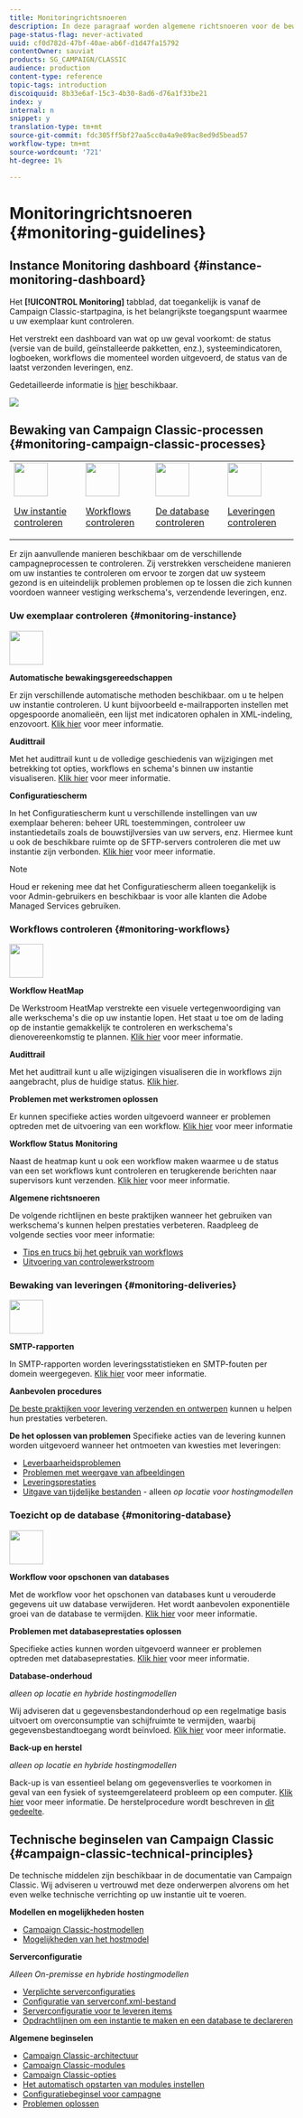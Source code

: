 ```yaml
---
title: Monitoringrichtsnoeren
description: In deze paragraaf worden algemene richtsnoeren voor de bewaking van Campaign Classic uiteengezet.
page-status-flag: never-activated
uuid: cf0d782d-47bf-40ae-ab6f-d1d47fa15792
contentOwner: sauviat
products: SG_CAMPAIGN/CLASSIC
audience: production
content-type: reference
topic-tags: introduction
discoiquuid: 8b33e6af-15c3-4b30-8ad6-d76a1f33be21
index: y
internal: n
snippet: y
translation-type: tm+mt
source-git-commit: fdc305ff5bf27aa5cc0a4a9e89ac8ed9d5bead57
workflow-type: tm+mt
source-wordcount: '721'
ht-degree: 1%

---
```



# Monitoringrichtsnoeren {#monitoring-guidelines}

## Instance Monitoring dashboard {#instance-monitoring-dashboard}

Het **[!UICONTROL Monitoring]** tabblad, dat toegankelijk is vanaf de Campaign Classic-startpagina, is het belangrijkste toegangspunt waarmee u uw exemplaar kunt controleren.

Het verstrekt een dashboard van wat op uw geval voorkomt: de status (versie van de build, geïnstalleerde pakketten, enz.), systeemindicatoren, logboeken, workflows die momenteel worden uitgevoerd, de status van de laatst verzonden leveringen, enz.

Gedetailleerde informatie is [hier](../../production/using/monitoring-processes.md) beschikbaar.

![](assets/monitoring_tab.png)

## Bewaking van Campaign Classic-processen {#monitoring-campaign-classic-processes}

<table>
<tr><td><img src="assets/do-not-localize/icon_system.svg" width="60px"><p><a href="#monitoring-instance">Uw instantie controleren</a></p></td>
<td><img src="assets/do-not-localize/icon_workflows.svg" width="60px"><p><a href="#moniroting-workflows">Workflows controleren</a></p></td>
<td><img src="assets/do-not-localize/icon_database.svg" width="60px"><p><a href="#monitoring-database">De database controleren</a></p></td>
<td><img src="assets/do-not-localize/icon_Send.svg" width="60px"><p><a href="#monitoring-deliveries">Leveringen controleren</a></p></td></tr>
</table>

Er zijn aanvullende manieren beschikbaar om de verschillende campagneprocessen te controleren. Zij verstrekken verscheidene manieren om uw instanties te controleren om ervoor te zorgen dat uw systeem gezond is en uiteindelijk problemen problemen op te lossen die zich kunnen voordoen wanneer vestiging werkschema&#39;s, verzendende leveringen, enz.

### Uw exemplaar controleren {#monitoring-instance}

<img src="assets/do-not-localize/icon_system.svg" width="60px">

**Automatische bewakingsgereedschappen**

Er zijn verschillende automatische methoden beschikbaar. om u te helpen uw instantie controleren. U kunt bijvoorbeeld e-mailrapporten instellen met opgespoorde anomalieën, een lijst met indicatoren ophalen in XML-indeling, enzovoort. [Klik hier](../../production/using/monitoring-processes.md#automatic-monitoring) voor meer informatie.

**Audittrail**

Met het audittrail kunt u de volledige geschiedenis van wijzigingen met betrekking tot opties, workflows en schema&#39;s binnen uw instantie visualiseren. [Klik hier](../../production/using/audit-trail.md) voor meer informatie.

**Configuratiescherm**

In het Configuratiescherm kunt u verschillende instellingen van uw exemplaar beheren: beheer URL toestemmingen, controleer uw instantiedetails zoals de bouwstijlversies van uw servers, enz. Hiermee kunt u ook de beschikbare ruimte op de SFTP-servers controleren die met uw instantie zijn verbonden. [Klik hier](https://docs.adobe.com/content/help/en/control-panel/using/control-panel-home.html) voor meer informatie.

>[!NOTE]
>
>Houd er rekening mee dat het Configuratiescherm alleen toegankelijk is voor Admin-gebruikers en beschikbaar is voor alle klanten die Adobe Managed Services gebruiken.

### Workflows controleren {#monitoring-workflows}

<img src="assets/do-not-localize/icon_workflows.svg" width="60px">

**Workflow HeatMap**

De Werkstroom HeatMap verstrekte een visuele vertegenwoordiging van alle werkschema&#39;s die op uw instantie lopen. Het staat u toe om de lading op de instantie gemakkelijk te controleren en werkschema&#39;s dienovereenkomstig te plannen. [Klik hier](../../workflow/using/heatmap.md) voor meer informatie.

**Audittrail**

Met het audittrail kunt u alle wijzigingen visualiseren die in workflows zijn aangebracht, plus de huidige status. [Klik hier](../../production/using/audit-trail.md).

**Problemen met werkstromen oplossen**

Er kunnen specifieke acties worden uitgevoerd wanneer er problemen optreden met de uitvoering van een workflow. [Klik hier](../../production/using/workflow-execution.md) voor meer informatie

**Workflow Status Monitoring**

Naast de heatmap kunt u ook een workflow maken waarmee u de status van een set workflows kunt controleren en terugkerende berichten naar supervisors kunt verzenden. [Klik hier](../../workflow/using/supervising-workflows.md) voor meer informatie.

**Algemene richtsnoeren**

De volgende richtlijnen en beste praktijken wanneer het gebruiken van werkschema&#39;s kunnen helpen prestaties verbeteren. Raadpleeg de volgende secties voor meer informatie:
* [Tips en trucs bij het gebruik van workflows](../../workflow/using/workflow-best-practices.md)
* [Uitvoering van controlewerkstroom](../../workflow/using/monitoring-workflow-execution.md)

### Bewaking van leveringen {#monitoring-deliveries}

<img src="assets/do-not-localize/icon_send.svg" width="60px">

**SMTP-rapporten**

In SMTP-rapporten worden leveringsstatistieken en SMTP-fouten per domein weergegeven. [Klik hier](../../production/using/monitoring-processes.md) voor meer informatie.

**Aanbevolen procedures**

[De beste praktijken voor levering verzenden en ontwerpen](http://docs.campaign.adobe.com/doc/AC/getting_started/EN/deliveryBestPractices.html) kunnen u helpen hun prestaties verbeteren.

**De het oplossen van problemen** Specifieke acties van de levering kunnen worden uitgevoerd wanneer het ontmoeten van kwesties met leveringen:
* [Leverbaarheidsproblemen](../../production/using/performance-and-throughput-issues.md#deliverability_issues)
* [Problemen met weergave van afbeeldingen](../../production/using/image-display-issues.md)
* [Leveringsprestaties](../../delivery/using/monitoring-a-delivery.md#performance_issues)
* [Uitgave van tijdelijke bestanden](../../production/using/temporary-files.md) - alleen *op locatie voor hostingmodellen*

### Toezicht op de database {#monitoring-database}

<img src="assets/do-not-localize/icon_database.svg" width="60px">

**Workflow voor opschonen van databases**

Met de workflow voor het opschonen van databases kunt u verouderde gegevens uit uw database verwijderen. Het wordt aanbevolen exponentiële groei van de database te vermijden. [Klik hier](../../production/using/database-cleanup-workflow.md) voor meer informatie.

**Problemen met databaseprestaties oplossen**

Specifieke acties kunnen worden uitgevoerd wanneer er problemen optreden met databaseprestaties. [Klik hier](../../production/using/database-performances.md) voor meer informatie.

**Database-onderhoud**

*alleen op locatie en hybride hostingmodellen*

Wij adviseren dat u gegevensbestandonderhoud op een regelmatige basis uitvoert om overconsumptie van schijfruimte te vermijden, waarbij gegevensbestandtoegang wordt beïnvloed. [Klik hier](../../production/using/recommendations.md) voor meer informatie.

**Back-up en herstel**

*alleen op locatie en hybride hostingmodellen*

Back-up is van essentieel belang om gegevensverlies te voorkomen in geval van een fysiek of systeemgerelateerd probleem op een computer. [Klik hier](../../production/using/backup.md) voor meer informatie. De herstelprocedure wordt beschreven in [dit gedeelte](../../production/using/restoration.md).

## Technische beginselen van Campaign Classic {#campaign-classic-technical-principles}

De technische middelen zijn beschikbaar in de documentatie van Campaign Classic. Wij adviseren u vertrouwd met deze onderwerpen alvorens om het even welke technische verrichting op uw instantie uit te voeren.

**Modellen en mogelijkheden hosten**

* [Campaign Classic-hostmodellen](../../installation/using/hosting-models.md)
* [Mogelijkheden van het hostmodel](https://helpx.adobe.com/campaign/kb/acc-on-prem-vs-hosted.html)

**Serverconfiguratie**

*Alleen On-premisse en hybride hostingmodellen*

* [Verplichte serverconfiguraties](../../installation/using/campaign-server-configuration.md)
* [Configuratie van serverconf.xml-bestand](../../installation/using/the-server-configuration-file.md)
* [Serverconfiguratie voor te leveren items](../../installation/using/email-deliverability.md)
* [Opdrachtlijnen om een instantie te maken en een database te declareren](../../installation/using/command-lines.md)

**Algemene beginselen**

* [Campaign Classic-architectuur](../../production/using/general-architecture.md)
* [Campaign Classic-modules](../../production/using/operating-principle.md)
* [Campaign Classic-opties](../../installation/using/configuring-campaign-options.md)
* [Het automatisch opstarten van modules instellen](../../production/using/administration.md)
* [Configuratiebeginsel voor campagne](../../production/using/configuration-principle.md)
* [Problemen oplossen](../../production/using/performance-and-throughput-issues.md)
